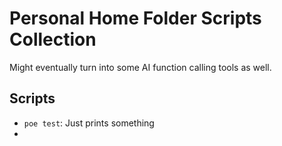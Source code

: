 # Personal Home Folder Scripts Collection
Might eventually turn into some AI function calling tools as well.

## Scripts
- `poe test`: Just prints something
- 